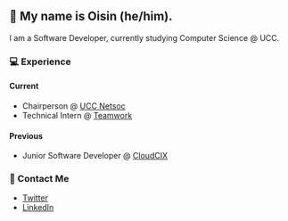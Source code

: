## 👱 My name is Oisin (he/him).
I am a Software Developer, currently studying Computer Science @ UCC.

### 💻 Experience

#### Current

* Chairperson @ [UCC Netsoc](https://github.com/UCCNetsoc)
* Technical Intern @ [Teamwork](https://github.com/Teamwork)

#### Previous
* Junior Software Developer @ [CloudCIX](https://github.com/CloudCIX)

### 🚀 Contact Me
* [Twitter](https://twitter.com/oisinaylward)
* [LinkedIn](www.linkedin.com/in/oisin-aylward)
